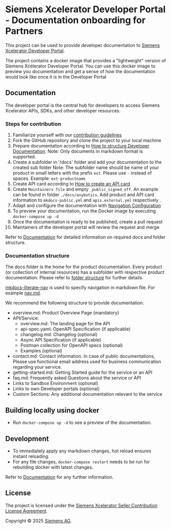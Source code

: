 # Siemens Xcelerator Developer Portal - Documentation onboarding for Partners

This project can be used to provide developer documentation to [Siemens Xcelerator Developer Portal](https://developer.siemens.com/).

The project contains a docker image that provides a "lightweight" version of Siemens Xcelerator Developer Portal. You can use this docker image to preview you documentation and get a sense of how the documentation would look like once it is in the Developer Portal

## Documentation

The developer portal is the central hub for developers to access Siemens Xcelerator APIs, SDKs, and other developer resources.

### Steps for contribution

1. Familiarize yourself with our [contribution guidelines](./docs/contribution-guidelines/documentation.md)
2. Fork the GitHub repository and clone the project to your local machine
3. Prepare documentation according to [How to structure Developer Documentation](./docs/contribution-guidelines/documentation.md#structure-for-developer-documentation).
    Note: Only documents in markdown format is supported.
4. Create a subfolder in '/docs' folder and add your documentation to the created sub folder
   Note: The subfolder name should be name of your product in small letters with the prefix `ext`. Please use `-` instead of spaces. Example: `ext-productname`
5. Create API card according to [How to create an API card](./docs/contribution-guidelines/documentation.md#api-cards)
6. Create `Maintainers file` and empty `_public_signed_off`. An example can be found in folder `./docs/anybotics`. Add product and API card information to `mkdocs-public.yml` and `apis.external.yml` respectively .
7. Adapt and configure the documentation with [Navigation Configuration](./docs/contribution-guidelines/documentation.md#navigation-configuration)
8. To preview your documentation, run the Docker image by executing `docker-compose up -d`
9. Once the documentation is ready to be published, create a  pull request
10. Maintainers of the developer portal will review the request and merge

Refer to [Documentation](./docs/contribution-guidelines/documentation.md) for detailed information on required docs and folder structure.

### Documentation structure

The docs folder is the home for the product documentation. Every product (or collection of internal resources) has a subfolder with respective product documentation.
Please refer to [folder structure](./docs/contribution-guidelines/documentation.md#developer-documentation) for further details.

[mkdocs-literate-nav](https://oprypin.github.io/mkdocs-literate-nav/) is used to specify navigation in markdown file. For example [nav.md](./docs/anybotics/nav.md).

We recommend the following structure to provide documentation:

- overview.md: Product Overview Page (mandatory)
- API/Service:
    - overview.md: The landing page for the API
    - api-spec.yaml: OpenAPI Specification (if applicable)
    - changelog.md: Changelog (optional)
    - Async API Specification (if applicable)
    - Postman collection for OpenAPI specs (optional)
    - Examples (optional)
- contact.md: Contact information. In case of public documentations, Please use functional email address used for business communication regarding your service.
- getting-started.md: Getting Started guide for the service or an API
- faq.md: Frequently asked Questions about the service or API
- Links to Sandbox Environment (optional)
- Links to own Developer portals (optional)
- Custom Sections: Any additional documentation relevant to the service

## Building locally using docker

- Run `docker-compose up -d` to see a preview of the documentation.

## Development

- To immediately apply any markdown changes, hot reload ensures instant reloading.
- For any file changes, `docker-compose restart` needs to be run for rebuilding docker with latest changes.

Refer to [Documentation](./docs/contribution-guidelines/documentation.md) for any further information.

## License

The project is licensed under the [Siemens Xcelerator Seller Contribution License Agreement](./LICENSE.md).

Copyright © 2025 [Siemens AG](https://www.siemens.com/).

